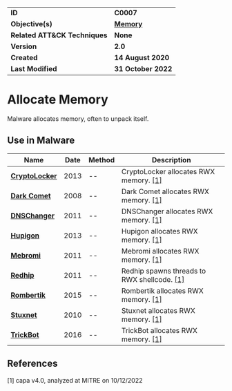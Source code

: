 <table>
<tr>
<td><b>ID</b></td>
<td><b>C0007</b></td>
</tr>
<tr>
<td><b>Objective(s)</b></td>
<td><b><a href="../memory">Memory</a></b></td>
</tr>
<tr>
<td><b>Related ATT&CK Techniques</b></td>
<td><b>None</b></td>
</tr>
<tr>
<td><b>Version</b></td>
<td><b>2.0</b></td>
</tr>
<tr>
<td><b>Created</b></td>
<td><b>14 August 2020</b></td>
</tr>
<tr>
<td><b>Last Modified</b></td>
<td><b>31 October 2022</b></td>
</tr>
</table>


# Allocate Memory

Malware allocates memory, often to unpack itself. 

## Use in Malware

|Name|Date|Method|Description|
|---|---|---|---|
|[**CryptoLocker**](../xample-malware/cryptolocker.md)|2013|--|CryptoLocker allocates RWX memory. [[1]](#1)|
|[**Dark Comet**](../xample-malware/dark-comet.md)|2008|--|Dark Comet allocates RWX memory. [[1]](#1)|
|[**DNSChanger**](../xample-malware/dnschanger.md)|2011|--|DNSChanger allocates RWX memory. [[1]](#1)|
|[**Hupigon**](../xample-malware/hupigon.md)|2013|--|Hupigon allocates RWX memory. [[1]](#1)|
|[**Mebromi**](../xample-malware/mebromi.md)|2011|--|Mebromi allocates RWX memory. [[1]](#1)|
|[**Redhip**](../xample-malware/rebhip.md)|2011|--|Redhip spawns threads to RWX shellcode. [[1]](#1)|
|[**Rombertik**](../xample-malware/rombertik.md)|2015|--|Rombertik allocates RWX memory. [[1]](#1)|
|[**Stuxnet**](../xample-malware/stuxnet.md)|2010|--|Stuxnet allocates RWX memory. [[1]](#1)|
|[**TrickBot**](../xample-malware/trickbot.md)|2016|--|TrickBot allocates RWX memory. [[1]](#1)|

## References

<a name="1">[1]</a> capa v4.0, analyzed at MITRE on 10/12/2022

